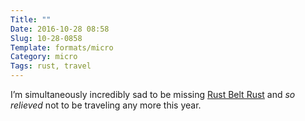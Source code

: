 ```yaml
---
Title: ""
Date: 2016-10-28 08:58
Slug: 10-28-0858
Template: formats/micro
Category: micro
Tags: rust, travel
---
```


I’m simultaneously incredibly sad to be missing [Rust Belt Rust] and *so relieved* not to be traveling any more this year.

[Rust Belt Rust]: http://www.rust-belt-rust.com
